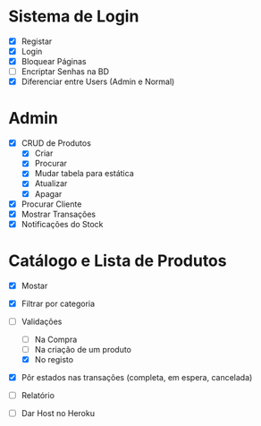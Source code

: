 # Sistema de Login

- [x] Registar
- [x] Login
- [x] Bloquear Páginas
- [ ] Encriptar Senhas na BD
- [x] Diferenciar entre Users (Admin e Normal)

# Admin

- [x] CRUD de Produtos
    - [x] Criar
    - [x] Procurar
    - [x] Mudar tabela para estática
    - [x] Atualizar
    - [x] Apagar
- [x] Procurar Cliente
- [x] Mostrar Transações
- [x] Notificações do Stock

# Catálogo e Lista de Produtos

- [x] Mostar
- [x] Filtrar por categoria
- [ ] Validações
    - [ ] Na Compra
    - [ ] Na criação de um produto
    - [x] No registo
- [x] Pôr estados nas transações (completa, em espera, cancelada)

- [ ] Relatório
- [ ] Dar Host no Heroku

